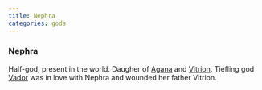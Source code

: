 ```yaml
---
title: Nephra
categories: gods
---
```


### Nephra

Half-god, present in the world. Daugher of [Agana](Agana) and [Vitrion](Vitrion). Tiefling god [Vador](Vador) was in love with Nephra and wounded her father Vitrion.



